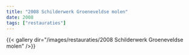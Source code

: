 ```yaml
---
title: "2008 Schilderwerk Groeneveldse molen"
date: 2008
tags: ["restauraties"]
---
```


{{< gallery dir="/images/restauraties/2008 Schilderwerk Groeneveldse molen" />}}
